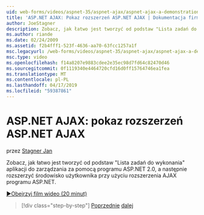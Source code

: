 ```yaml
---
uid: web-forms/videos/aspnet-35/aspnet-ajax/aspnet-ajax-a-demonstration-of-aspnet-ajax
title: 'ASP.NET AJAX: Pokaz rozszerzeń ASP.NET AJAX | Dokumentacja firmy Microsoft'
author: JoeStagner
description: Zobacz, jak łatwo jest tworzyć od podstaw "Lista zadań do wykonania" aplikacji do zarządzania za pomocą programu ASP.NET 2.0, a następnie rozszerzyć środowisko użytkownika, za pomocą kodu ASP.NET AJAX...
ms.author: riande
ms.date: 02/24/2009
ms.assetid: f2b4fff1-523f-4636-aa70-63fcc1257a1f
msc.legacyurl: /web-forms/videos/aspnet-35/aspnet-ajax/aspnet-ajax-a-demonstration-of-aspnet-ajax
msc.type: video
ms.openlocfilehash: f14a8207e9883cdee2e35ec98d7fd64c82470d46
ms.sourcegitcommit: 0f1119340e4464720cfd16d0ff15764746ea1fea
ms.translationtype: MT
ms.contentlocale: pl-PL
ms.lasthandoff: 04/17/2019
ms.locfileid: "59387861"
---
```

# <a name="aspnet-ajax-a-demonstration-of-aspnet-ajax"></a>ASP.NET AJAX: pokaz rozszerzeń ASP.NET AJAX

przez [Stagner Jan](https://github.com/JoeStagner)

Zobacz, jak łatwo jest tworzyć od podstaw "Lista zadań do wykonania" aplikacji do zarządzania za pomocą programu ASP.NET 2.0, a następnie rozszerzyć środowisko użytkownika przy użyciu rozszerzenia AJAX programu ASP.NET.

[&#9654;Obejrzyj film wideo (20 minut)](https://channel9.msdn.com/Blogs/ASP-NET-Site-Videos/aspnet-ajax-a-demonstration-of-aspnet-ajax)

> [!div class="step-by-step"]
> [Poprzednie](creating-and-using-an-ajax-enabled-web-service-in-a-web-site.md)
> [dalej](adonet-data-services-with-aspnet-ajax-support.md)
